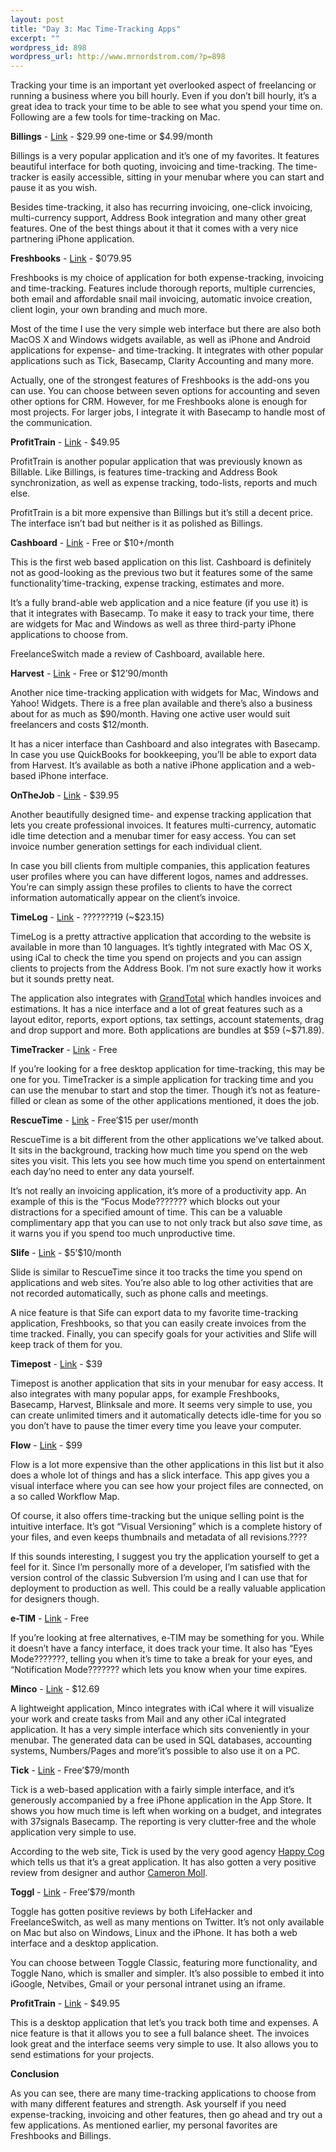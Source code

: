 ```yaml
--- 
layout: post
title: "Day 3: Mac Time-Tracking Apps"
excerpt: ""
wordpress_id: 898
wordpress_url: http://www.mrnordstrom.com/?p=898
---
```

<p>Tracking your time is an important yet overlooked aspect of freelancing or running a business where you bill hourly. Even if you don&rsquo;t bill hourly, it&rsquo;s a great idea to track your time to be able to see what you spend your time on. Following are a few tools for time-tracking on Mac.</p>
<!--more-->
<p><strong>Billings</strong> - <a href="http://www.marketcircle.com/billings/">Link</a> - $29.99 one-time or $4.99/month</p>
<p>Billings is a very popular application and it&rsquo;s one of my favorites. It features beautiful interface for both quoting, invoicing and time-tracking. The time-tracker is easily accessible, sitting in your menubar where you can start and pause it as you wish.</p>
<p>Besides time-tracking, it also has recurring invoicing, one-click invoicing, multi-currency support, Address Book integration and many other great features. One of the best things about it that it comes with a very nice partnering iPhone application.</p>
<p><strong>Freshbooks</strong> - <a href="http://www.freshbooks.com/">Link</a> - $0&rsquo;79.95</p>
<p>Freshbooks is my choice of application for both expense-tracking, invoicing and time-tracking. Features include thorough reports, multiple currencies, both email and affordable snail mail invoicing, automatic invoice creation, client login, your own branding and much more.</p>
<p>Most of the time I use the very simple web interface but there are also both MacOS X and Windows widgets available, as well as iPhone and Android applications for expense- and time-tracking. It integrates with other popular applications such as Tick, Basecamp, Clarity Accounting and many more.</p>
<p>Actually, one of the strongest features of Freshbooks is the add-ons you can use. You can choose between seven options for accounting and seven other options for CRM. However, for me Freshbooks alone is enough for most projects. For larger jobs, I integrate it with Basecamp to handle most of the communication.</p>
<p><strong>ProfitTrain</strong> - <a href="http://clickablebliss.com/profittrain/">Link</a> - $49.95</p>
<p>ProfitTrain is another popular application that was previously known as Billable. Like Billings, is features time-tracking and Address Book synchronization, as well as expense tracking, todo-lists, reports and much else.</p>
<p>ProfitTrain is a bit more expensive than Billings but it&rsquo;s still a decent price. The interface isn&rsquo;t bad but neither is it as polished as Billings.</p>
<p><strong>Cashboard</strong> - <a href="http://www.getcashboard.com/">Link</a> - Free or $10+/month</p>
<p>This is the first web based application on this list. Cashboard is definitely not as good-looking as the previous two but it features some of the same functionality&rsquo;time-tracking, expense tracking, estimates and more.</p>
<p>It&rsquo;s a fully brand-able web application and a nice feature (if you use it) is that it integrates with Basecamp. To make it easy to track your time, there are widgets for Mac and Windows as well as three third-party iPhone applications to choose from.</p>
<p>FreelanceSwitch made a review of Cashboard, available here.</p>
<p><strong>Harvest</strong> - <a href="http://www.getharvest.com/">Link</a> - Free or $12&rsquo;90/month</p>
<p>Another nice time-tracking application with widgets for Mac, Windows and Yahoo! Widgets. There is a free plan available and there&rsquo;s also a business about for as much as $90/month. Having one active user would suit freelancers and costs $12/month.</p>
<p>It has a nicer interface than Cashboard and also integrates with Basecamp. In case you use QuickBooks for bookkeeping, you&rsquo;ll be able to export data from Harvest. It&rsquo;s available as both a native iPhone application and a web-based iPhone interface.</p>
<p><strong>OnTheJob</strong> - <a href="http://stuntsoftware.com/onthejob/">Link</a> - $39.95</p>
<p>Another beautifully designed time- and expense tracking application that lets you create professional invoices. It features multi-currency, automatic idle time detection and a menubar timer for easy access. You can set invoice number generation settings for each individual client.</p>
<p>In case you bill clients from multiple companies, this application features user profiles where you can have different logos, names and addresses. You&rsquo;re can simply assign these profiles to clients to have the correct information automatically appear on the client&rsquo;s invoice.</p>
<p><strong>TimeLog</strong> - <a href="http://www.grandtotal.biz/TimeLog4/">Link</a> - ???????19 (<span class="s1">~</span>$23.15)</p>
<p>TimeLog is a pretty attractive application that according to the website is available in more than 10 languages. It&rsquo;s tightly integrated with Mac OS X, using iCal to check the time you spend on projects and you can assign clients to projects from the Address Book. I&rsquo;m not sure exactly how it works but it sounds pretty neat.</p>
<p>The application also integrates with <a href="http://www.grandtotal.biz/GrandTotal/?lang=en">GrandTotal</a> which handles invoices and estimations. It has a nice interface and a lot of great features such as a layout editor, reports, export options, tax settings, account statements, drag and drop support and more. Both applications are bundles at $59 (<span class="s1">~</span>$71.89).</p>
<p><strong>TimeTracker</strong> - <a href="https://www.rescuetime.com/">Link</a> - Free</p>
<p>If you&rsquo;re looking for a free desktop application for time-tracking, this may be one for you. TimeTracker is a simple application for tracking time and you can use the menubar to start and stop the timer. Though it&rsquo;s not as feature-filled or clean as some of the other applications mentioned, it does the job.</p>
<p><strong>RescueTime</strong> - <a href="http://code.google.com/p/time-tracker-mac/">Link</a> - Free&rsquo;$15 per user/month</p>
<p>RescueTime is a bit different from the other applications we&rsquo;ve talked about. It sits in the background, tracking how much time you spend on the web sites you visit. This lets you see how much time you spend on entertainment each day&rsquo;no need to enter any data yourself.</p>
<p>It&rsquo;s not really an invoicing application, it&rsquo;s more of a productivity app. An example of this is the &ldquo;Focus Mode??????? which blocks out your distractions for a specified amount of time. This can be a valuable complimentary app that you can use to not only track but also <i>save</i> time, as it warns you if you spend too much unproductive time.</p>
<p><strong>Slife</strong> - <a href="http://www.slifeweb.com/">Link</a> - $5&rsquo;$10/month</p>
<p>Slide is similar to RescueTime since it too tracks the time you spend on applications and web sites. You&rsquo;re also able to log other activities that are not recorded automatically, such as phone calls and meetings.</p>
<p>A nice feature is that Sife can export data to my favorite time-tracking application, Freshbooks, so that you can easily create invoices from the time tracked. Finally, you can specify goals for your activities and Slife will keep track of them for you.</p>
<p><strong>Timepost</strong> - <a href="http://www.timepost2.com/">Link</a> - $39</p>
<p>Timepost is another application that sits in your menubar for easy access. It also integrates with many popular apps, for example Freshbooks, Basecamp, Harvest, Blinksale and more. It seems very simple to use, you can create unlimited timers and it automatically detects idle-time for you so you don&rsquo;t have to pause the timer every time you leave your computer.</p>
<p><strong>Flow</strong> - <a href="http://www.gridironsoftware.com/products/flow.html">Link</a> - $99</p>
<p>Flow is a lot more expensive than the other applications in this list but it also does a whole lot of things and has a slick interface. This app gives you a visual interface where you can see how your project files are connected, on a so called Workflow Map.</p>
<p>Of course, it also offers time-tracking but the unique selling point is the intuitive interface. It&rsquo;s got &ldquo;Visual Versioning&rdquo; which is a complete history of your files, and even keeps thumbnails and metadata of all revisions.<span class="Apple-converted-space">????</span></p>
<p>If this sounds interesting, I suggest you try the application yourself to get a feel for it. Since I&rsquo;m personally more of a developer, I&rsquo;m satisfied with the version control of the classic Subversion I&rsquo;m using and I can use that for deployment to production as well. This could be a really valuable application for designers though.</p>
<p><strong>e-TIM</strong> - <a href="http://e-tim.org/">Link</a> - Free</p>
<p>If you&rsquo;re looking at free alternatives, e-TIM may be something for you. While it doesn&rsquo;t have a fancy interface, it does track your time. It also has &ldquo;Eyes Mode???????, telling you when it&rsquo;s time to take a break for your eyes, and &ldquo;Notification Mode??????? which lets you know when your time expires.</p>
<p><strong>Minco</strong> - <a href="http://www.celmaro.com/minco/">Link</a> - $12.69</p>
<p>A lightweight application, Minco integrates with iCal where it will visualize your work and create tasks from Mail and any other iCal integrated application. It has a very simple interface which sits conveniently in your menubar. The generated data can be used in SQL databases, accounting systems, Numbers/Pages and more&rsquo;it&rsquo;s possible to also use it on a PC.</p>
<p><strong>Tick</strong> - <a href="http://tickspot.com/">Link</a> - Free&rsquo;$79/month</p>
<p>Tick is a web-based application with a fairly simple interface, and it&rsquo;s generously accompanied by a free iPhone application in the App Store. It shows you how much time is left when working on a budget, and integrates with 37signals Basecamp. The reporting is very clutter-free and the whole application very simple to use.</p>
<p>According to the web site, Tick is used by the very good agency <a href="http://www.happycog.com/">Happy Cog</a> which tells us that it&rsquo;s a great application. It has also gotten a very positive review from designer and author <a href="http://www.cameronmoll.com/">Cameron Moll</a>.</p>
<p><strong>Toggl</strong> - <a href="http://www.toggl.com/">Link</a> - Free&rsquo;$79/month</p>
<p>Toggle has gotten positive reviews by both LifeHacker and FreelanceSwitch, as well as many mentions on Twitter. It&rsquo;s not only available on Mac but also on Windows, Linux and the iPhone. It has both a web interface and a desktop application.</p>
<p>You can choose between Toggle Classic, featuring more functionality, and Toggle Nano, which is smaller and simpler. It&rsquo;s also possible to embed it into iGoogle, Netvibes, Gmail or your personal intranet using an iframe.</p>
<p><strong>ProfitTrain</strong> - <a href="http://clickablebliss.com/profittrain/">Link</a> - $49.95</p>
<p>This is a desktop application that let&rsquo;s you track both time and expenses. A nice feature is that it allows you to see a full balance sheet. The invoices look great and the interface seems very simple to use. It also allows you to send estimations for your projects.</p>
<p><strong>Conclusion</strong></p>
<p>As you can see, there are many time-tracking applications to choose from with many different features and strength. Ask yourself if you need expense-tracking, invoicing and other features, then go ahead and try out a few applications. As mentioned earlier, my personal favorites are Freshbooks and Billings.</p>
